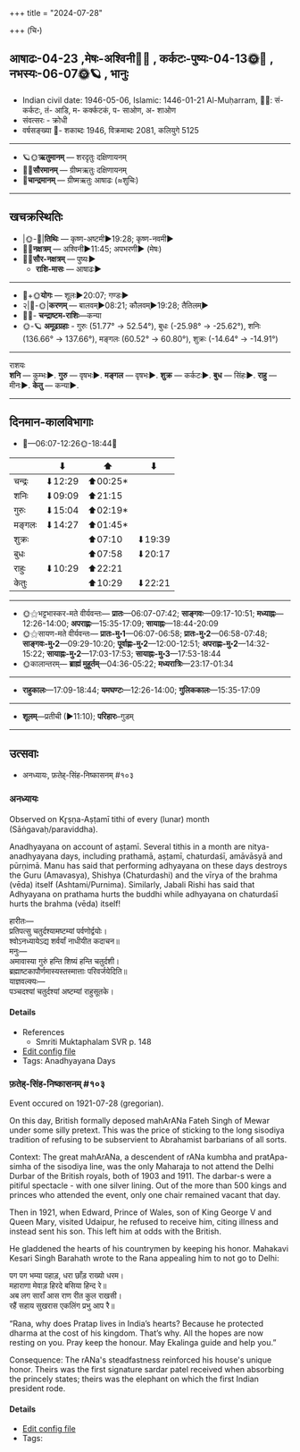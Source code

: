 +++
title = "2024-07-28"

+++
(चि॰)
## आषाढः-04-23  ,मेषः-अश्विनी🌛🌌  ,  कर्कटः-पुष्यः-04-13🌞🌌  ,  नभस्यः-06-07🌞🪐  , भानुः
- Indian civil date: 1946-05-06, Islamic: 1446-01-21 Al-Muḥarram, 🌌🌞: सं- कर्कटः, तं- आडि, म- कर्क्कटकं, प- साओण, अ- शाओण
- संवत्सरः - क्रोधी
- वर्षसङ्ख्या 🌛- शकाब्दः 1946, विक्रमाब्दः 2081, कलियुगे 5125
___________________
- 🪐🌞**ऋतुमानम्** — शरदृतुः दक्षिणायनम्
- 🌌🌞**सौरमानम्** — ग्रीष्मऋतुः दक्षिणायनम्
- 🌛**चान्द्रमानम्** — ग्रीष्मऋतुः आषाढः (≈शुचिः)
___________________


## खचक्रस्थितिः
- |🌞-🌛|**तिथिः** — कृष्ण-अष्टमी►19:28; कृष्ण-नवमी►  
- 🌌🌛**नक्षत्रम्** — अश्विनी►11:45; अपभरणी► (मेषः)  
- 🌌🌞**सौर-नक्षत्रम्** — पुष्यः►  
  - **राशि-मासः** — आषाढः► 
___________________
- 🌛+🌞**योगः** — शूलः►20:07; गण्डः►  
- २|🌛-🌞|**करणम्** — बालवम्►08:21; कौलवम्►19:28; तैतिलम्►  
- 🌌🌛- **चन्द्राष्टम-राशिः**—कन्या  
- 🌞-🪐 **अमूढग्रहाः** - गुरुः (51.77° → 52.54°), बुधः (-25.98° → -25.62°), शनिः (136.66° → 137.66°), मङ्गलः (60.52° → 60.80°), शुक्रः (-14.64° → -14.91°)
___________________
राशयः  
**शनि** — कुम्भः►. **गुरु** — वृषभः►. **मङ्गल** — वृषभः►. **शुक्र** — कर्कटः►. **बुध** — सिंहः►. **राहु** — मीनः►. **केतु** — कन्या►. 
___________________


## दिनमान-कालविभागाः
- 🌅—06:07-12:26🌞-18:44🌇  

|      |⬇     |⬆     |⬇     |
|------|-----|-----|------|
|चन्द्रः|⬇12:29 |⬆00:25*|     |
|शनिः   |⬇09:09 |⬆21:15 |     |
|गुरुः  |⬇15:04 |⬆02:19*|     |
|मङ्गलः |⬇14:27 |⬆01:45*|     |
|शुक्रः |     |⬆07:10 |⬇19:39 |
|बुधः   |     |⬆07:58 |⬇20:17 |
|राहुः  |⬇10:29 |⬆22:21 |     |
|केतुः  |     |⬆10:29 |⬇22:21 |
___________________
- 🌞⚝भट्टभास्कर-मते वीर्यवन्तः— **प्रातः**—06:07-07:42; **साङ्गवः**—09:17-10:51; **मध्याह्नः**—12:26-14:00; **अपराह्णः**—15:35-17:09; **सायाह्नः**—18:44-20:09  
- 🌞⚝सायण-मते वीर्यवन्तः— **प्रातः-मु॰1**—06:07-06:58; **प्रातः-मु॰2**—06:58-07:48; **साङ्गवः-मु॰2**—09:29-10:20; **पूर्वाह्णः-मु॰2**—12:00-12:51; **अपराह्णः-मु॰2**—14:32-15:22; **सायाह्नः-मु॰2**—17:03-17:53; **सायाह्नः-मु॰3**—17:53-18:44  
- 🌞कालान्तरम्— **ब्राह्मं मुहूर्तम्**—04:36-05:22; **मध्यरात्रिः**—23:17-01:34  
___________________
- **राहुकालः**—17:09-18:44; **यमघण्टः**—12:26-14:00; **गुलिककालः**—15:35-17:09  
___________________
- **शूलम्**—प्रतीची (►11:10); **परिहारः**–गुडम्  
___________________

## उत्सवाः
- अनध्यायः, फ़तेह्-सिंह-निष्कासनम् #१०३
### अनध्यायः

Observed on Kr̥ṣṇa-Aṣṭamī tithi of every (lunar) month (Sāṅgavaḥ/paraviddha). 

Anadhyayana on account of aṣṭamī. Several tithis in a month are nitya-anadhyayana days, including prathamā, aṣṭamī, chaturdaśī, amāvāsyā and pūrṇimā. Manu has said that performing adhyayana on these days destroys the Guru (Amavasya), Shishya (Chaturdashi) and the vīrya of the brahma (vēda) itself (Ashtami/Purnima). Similarly, Jabali Rishi has said that Adhyayana on prathama hurts the buddhi while adhyayana on chaturdaśī hurts the brahma (vēda) itself!

हारीतः—  
प्रतिपत्सु चतुर्दश्यामष्टम्यां पर्वणोर्द्वयोः।  
श्वोऽनध्यायेऽद्य शर्वर्यां नाधीयीत कदाचन॥  
मनुः—  
अमावास्या गुरुं हन्ति शिष्यं हन्ति चतुर्दशी।  
ब्रह्माष्टकापौर्णमास्यस्तस्मात्ताः परिवर्जयेदिति॥  
याज्ञवल्क्यः—  
पञ्चदश्यां चतुर्दश्यां अष्टम्यां राहुसूतके।



#### Details
- References
  - Smriti Muktaphalam SVR p.  148
- [Edit config file](https://github.com/jyotisham/adyatithi/blob/master/time_focus/adhyayana/lunar_month/tithi/00/23/anadhyAyaH~23.toml)
- Tags: Anadhyayana Days


### फ़तेह्-सिंह-निष्कासनम् #१०३

Event occured on 1921-07-28 (gregorian). 

On this day, British formally deposed mahArANa Fateh Singh of Mewar under some silly pretext. This was the price of sticking to the long sisodiya tradition of refusing to be subservient to Abrahamist barbarians of all sorts.

Context: The great mahArANa, a descendent of rANa kumbha and pratApa-simha of the sisodiya line, was the only Maharaja to not attend the Delhi Durbar of the British royals, both of 1903 and 1911. The darbar-s were a pitiful spectacle - with one silver lining. Out of the more than 500 kings and princes who attended the event, only one chair remained vacant that day. 

Then in 1921, when Edward, Prince of Wales, son of King George V and Queen Mary, visited Udaipur, he refused to receive him, citing illness and instead sent his son. This left him at odds with the British.

He gladdened the hearts of his countrymen by keeping his honor. Mahakavi Kesari Singh Barahath wrote to the Rana appealing him to not go to Delhi: 
 
पग पग भम्या पहाड़, धरा छाँड़ राख्यो धरम।  
महाराणा मेवाड़ हिरदे बसिया हिन्द रे॥  
अब लग साराँ आस राण रीत कुल राखसी।  
रहैं सहाय सुखरास एकलिंग प्रभु आप रै॥
 
“Rana, why does Pratap lives in India’s hearts? Because he protected dharma at the cost of his kingdom. That’s why. All the hopes are now resting on you.  Pray keep the honour.  May Ekalinga guide and help you.”

Consequence: The rANa's steadfastness reinforced his house's unique honor. Theirs was the first signature sardar patel received when absorbing the princely states; theirs was the elephant on which the first Indian president rode.

#### Details
- [Edit config file](https://github.com/jyotisham/adyatithi/blob/master/mahApuruSha/xatra-later/gregorian/day/07/28/fateh-siMha-niShkAsanam.toml)
- Tags: 


